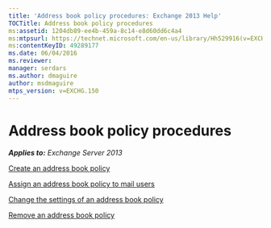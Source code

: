 ```yaml
---
title: 'Address book policy procedures: Exchange 2013 Help'
TOCTitle: Address book policy procedures
ms:assetid: 1204db89-ee4b-459a-8c14-e8d60dd6c4a4
ms:mtpsurl: https://technet.microsoft.com/en-us/library/Hh529916(v=EXCHG.150)
ms:contentKeyID: 49289177
ms.date: 06/04/2016
ms.reviewer: 
manager: serdars
ms.author: dmaguire
author: msdmaguire
mtps_version: v=EXCHG.150
---
```


# Address book policy procedures

_**Applies to:** Exchange Server 2013_

[Create an address book policy](https://docs.microsoft.com/en-us/exchange/address-books/address-book-policies/create-an-address-book-policy)

[Assign an address book policy to mail users](https://docs.microsoft.com/en-us/exchange/address-books/address-book-policies/assign-an-address-book-policy-to-mail-users)

[Change the settings of an address book policy](https://docs.microsoft.com/en-us/exchange/address-books/address-book-policies/change-the-settings-of-an-address-book-policy)

[Remove an address book policy](https://docs.microsoft.com/en-us/exchange/address-books/address-book-policies/remove-an-address-book-policy)
